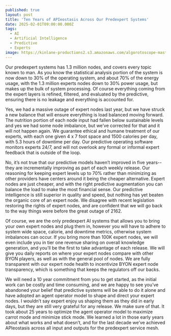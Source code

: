 ```yaml
---
published: true
layout: post
title: 'Ten Years of APIeostasis Across Our Predexpert Systems'
date: 2025-02-01T09:00:00.000Z
tags:
  - AI
  - Artificial Intelligence
  - Predictive
  - Experts
image: https://kinlane-productions2.s3.amazonaws.com/algorotoscope-master/bf-skinner-bletchly-bombay.jpg
---
```

Our predexpert systems has 1.3 million nodes, and covers every topic known to man. As you know the statistical analysis portion of the system is now down to 30% of the operating system, and about 70% of the energy usage, with the 1.3 million experts nodes down to 30% power usage, but makes up the bulk of system processing. Of course everything coming from the expert layers is refined, filtered, and evaluated by the predictive, ensuring there is no leakage and everything is accounted for. 

Yes, we had a massive outage of expert nodes last year, but we have struck a new balance that will ensure everything is load balanced moving forward. The nutrition portion of each node input had fallen below sustainable levels and yes we had some node imbalance, but we’ve corrected for that and it will not happen again. We guarantee ethical and humane treatment of our experts, with each one given 4 x 7 foot space and 1500 calories per day, with 5.3 hours of downtime per day. Our predictive operating software monitors experts 24/7, and will not overlook any formal or informal expert feedback that is outside of the loop.

No, it’s not true that our predictive models haven’t improved in five years--they are incrementally improving as part of each weekly release. Our reasoning for keeping expert levels up to 70% rather than minimizing as other providers have centers around it being the cheaper alternative. Expert nodes are just cheaper, and with the right predictive augmentation you can balance the load to make the most financial sense. Our predictive intelligence is still superior in quality and speed, but nothing has yet beaten the organic core of an expert node. We disagree with recent legislation restoring the rights of expert nodes, and are confident that we will go back to the way things were before the great outage of 2162. 

Of course, we are the only predexpert AI systems that allows you to bring your own expert nodes and plug them in, however you will have to adhere to system wide space, calorie, and downtime metrics, otherwise system imbalances can occur. If you bring more than 100K expert nodes, we will even include you in tier one revenue sharing on overall knowledge generation, and you’ll be the first to take advantage of each release. We will give you daily reports on where your expert nodes compare with other BYON players, as well as with the general pool of nodes. We are fully transparent with our expert node health to incentivize BYON expert node transparency, which is something that keeps the regulators off our backs.

We will need a 10 year commitment from you to get started, as the initial work can be costly and time consuming, and we are happy to see you’ve abandoned your belief that predictive systems will be able to do it alone and have adopted an agent operator model to shape and direct your expert nodes. I wouldn’t say expert enjoy us shaping them as they did in early days, but they are still very grateful for any release. We make sure of that. It took about 25 years to optimize the agent operator model to maximize carrot mode and minimize stick mode. We learned a lot in those early years about what works and what doesn’t, and for the last decade we’ve achieved APIeostasis across all input and outputs for the predexpert service mesh. 

